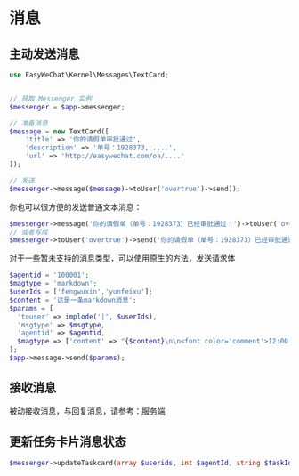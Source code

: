 # 消息

## 主动发送消息

```php
use EasyWeChat\Kernel\Messages\TextCard;


// 获取 Messenger 实例
$messenger = $app->messenger;

// 准备消息
$message = new TextCard([
    'title' => '你的请假单审批通过', 
    'description' => '单号：1928373, ....', 
    'url' => 'http://easywechat.com/oa/....'
]);

// 发送
$messenger->message($message)->toUser('overtrue')->send();

```

你也可以很方便的发送普通文本消息：

```php
$messenger->message('你的请假单（单号：1928373）已经审批通过！')->toUser('overtrue')->send();
// 或者写成
$messenger->toUser('overtrue')->send('你的请假单（单号：1928373）已经审批通过！');
```

对于一些暂未支持的消息类型，可以使用原生的方法，发送请求体
```php
$agentid = '100001';
$magtype = 'markdown';
$userIds = ['fengwuxin','yunfeixu'];
$content = '这是一条markdown消息';
$params = [
  'touser' => implode('|', $userIds),
  'msgtype' => $msgtype,
  'agentid' => $agentid,
  $magtype => ['content' => "{$content}\n\n<font color='comment'>12:00:01</font>"]
];
$app->message->send($params);
```



## 接收消息

被动接收消息，与回复消息，请参考：[服务端](server)


## 更新任务卡片消息状态 

```php
$messenger->updateTaskcard(array $userids, int $agentId, string $taskId, string $replaceName = '已收到')
```

